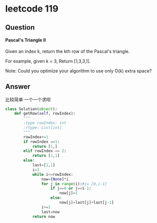 # leetcode 119
## Question
#### Pascal's Triangle II
Given an index k, return the kth row of the Pascal's triangle.

For example, given k = 3,
Return [1,3,3,1].

Note:
Could you optimize your algorithm to use only O(k) extra space?
## Answer
比较简单 一个一个求呗
```Python
class Solution(object):
    def getRow(self, rowIndex):
        """
        :type rowIndex: int
        :rtype: List[int]
        """
        rowIndex+=1
        if rowIndex ==1:
            return [1,]
        elif rowIndex == 2:
            return [1,1]
        else:
            last=[1,1]
            i=3
            while i<=rowIndex:
                now=[None]*i
                for j in range(i):#j= [0,i-1]
                    if j==0 or j==i-1:
                        now[j]=1
                    else:
                        now[j]=last[j]+last[j-1]
                i+=1
                last=now
            return now
```
